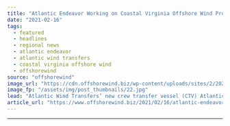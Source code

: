 ```yaml
---
title: "Atlantic Endeavor Working on Coastal Virginia Offshore Wind Project"
date: "2021-02-16"
tags: 
  - featured
  - headlines
  - regional news
  - atlantic endeavor
  - atlantic wind transfers
  - coastal virginia offshore wind
  - offshorewind
source: "offshorewind"
image_url: "https://cdn.offshorewind.biz/wp-content/uploads/sites/2/2021/02/16093003/Atlantic-Endeavor-Working-on-Coastal-Virginia-Offshore-Wind-Project.jpg"
image_fp: "/assets/img/post_thumbnails/22.jpg"
lead: "Atlantic Wind Transfers’ new crew transfer vessel (CTV) Atlantic Endeavor has begun working at"
article_url: "https://www.offshorewind.biz/2021/02/16/atlantic-endeavor-working-on-coastal-virginia-offshore-wind-project/"
---
```


---
